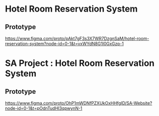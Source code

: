 # Hotel Room Reservation System
## Prototype
https://www.figma.com/proto/pAkt7gF3s3X7WR7DzgnSaM/hotel-room-reservation-system?node-id=0-1&t=vxWYdN8G1I0GxGzp-1

# SA Project : Hotel Room Reservation System 
## Prototype
https://www.figma.com/proto/OhP1mWDNfPZXUkOxHHfgID/SA-Website?node-id=0-1&t=pOdnTudHl3qpwynN-1

